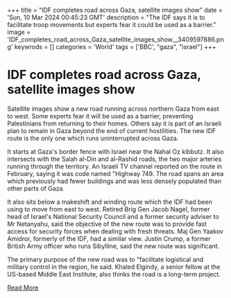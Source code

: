 +++
title = "IDF completes road across Gaza, satellite images show"
date = 'Sun, 10 Mar 2024 00:45:23 GMT'
description = "The IDF says it is to facilitate troop movements but experts fear it could be used as a barrier."
image = 'IDF_completes_road_across_Gaza_satellite_images_show__3409597886.png'
keywrods =  []
categories = 'World'
tags = ['BBC', "gaza", "israel"]
+++

# IDF completes road across Gaza, satellite images show

Satellite images show a new road running across northern Gaza from east to west.
Some experts fear it will be used as a barrier, preventing Palestinians from returning to their homes.
Others say it is part of an Israeli plan to remain in Gaza beyond the end of current hostilities.
The new IDF route is the only one which runs uninterrupted across Gaza.

It starts at Gaza<bb>'s border fence with Israel near the Nahal Oz kibbutz.
It also intersects with the Salah al-Din and al-Rashid roads, the two major arteries running through the territory.
An Israeli TV channel reported on the route in February, saying it was code named <bb>"Highway 749.
The road spans an area which previously had fewer buildings and was less densely populated than other parts of Gaza.

It also sits below a makeshift and winding route which the IDF had been using to move from east to west.
Retired Brig Gen Jacob Nagel, former head of Israel<bb>'s National Security Council and a former security adviser to Mr Netanyahu, said the objective of the new route was to provide fast access for security forces when dealing with fresh threats.
Maj Gen Yaakov Amidror, formerly of the IDF, had a similar view.
Justin Crump, a former British Army officer who runs Sibylline, said the new route was significant.

The primary purpose of the new road was to <bb>"facilitate logistical and military control in the region, he said.
Khaled Elgindy, a senior fellow at the US-based Middle East Institute, also thinks the road is a long-term project.


[Read More](https://www.bbc.co.uk/news/world-middle-east-68514821)
